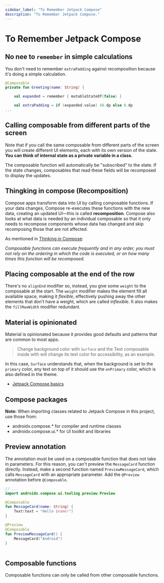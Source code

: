 ```yaml
---
sidebar_label: "To Remember Jetpack Compose"
description: "To Remember Jetpack Compose."
---
```


# To Remember Jetpack Compose

## No nee to `remember` in simple calculations

You don't need to remember `extraPadding` against recomposition because it's doing a simple calculation.

```kotlin
@Composable
private fun Greeting(name: String) {

    val expanded = remember { mutableStateOf(false) }

    val extraPadding = if (expanded.value) 48.dp else 0.dp
...
```

## Calling composable from different parts of the screen

Note that if you call the same composable from different parts of the screen you will create different UI elements, each with its own version of the state. **You can think of internal state as a private variable in a class.**

The composable function will automatically be "subscribed" to the state. If the state changes, composables that read these fields will be recomposed to display the updates.



## Thingking in compose (Recomposition)

Compose apps transform data into UI by calling composable functions. If your data changes, Compose re-executes these functions with the new data, creating an updated UI—this is called **recomposition**. Compose also looks at what data is needed by an individual composable so that it only needs to recompose components whose data has changed and skip recomposing those that are not affected.

As mentioned in [Thinking in Compose](https://developer.android.com/jetpack/compose/mental-model#recomposition):

_Composable functions can execute frequently and in any order, you must not rely on the ordering in which the code is executed, or on how many times this function will be recomposed._

## Placing composable at the end of the row

There's no `alignEnd` modifier so, instead, you give some `weight` to the composable at the start. The `weight` modifier makes the element fill all available space, making it _flexible_, effectively pushing away the other elements that don't have a weight, which are called _inflexible_. It also makes the `fillMaxWidth` modifier redundant.

## Material is opinionated

Material is opinionated because it provides good defaults and patterns that are common to most apps.

> Change background color with `Surface` and the Text composable inside with will change its text color for accessibility, as an example.

In this case, `Surface` understands that, when the background is set to the `primary` color, any text on top of it should use the `onPrimary` color, which is also defined in the theme.

* [Jetpack Compose basics](https://developer.android.com/codelabs/jetpack-compose-basics)

## Compose packages

**Note:** When importing classes related to Jetpack Compose in this project, use those from:

*   androidx.compose.* for compiler and runtime classes
*   androidx.compose.ui.* for UI toolkit and libraries

## Preview annotation

The annotation must be used on a composable function that does not take in parameters. For this reason, you can't preview the `MessageCard` function directly. Instead, make a second function named `PreviewMessageCard`, which calls `MessageCard` with an appropriate parameter. Add the `@Preview` annotation before `@Composable`.

```kotlin
// ...
import androidx.compose.ui.tooling.preview.Preview

@Composable
fun MessageCard(name: String) {
    Text(text = "Hello $name!")
}

@Preview
@Composable
fun PreviewMessageCard() {
    MessageCard("Android")
}
  
```

## Composable functions

Composable functions can only be called from other composable functions.